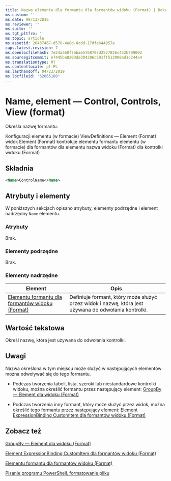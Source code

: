 ```yaml
---
title: Nazwa elementu dla formantu dla formantów widoku (Format) | Dokumentacja firmy Microsoft
ms.custom: ''
ms.date: 09/13/2016
ms.reviewer: ''
ms.suite: ''
ms.tgt_pltfrm: ''
ms.topic: article
ms.assetid: 26437467-d578-4e8d-8cdd-17dfe644957a
caps.latest.revision: 7
ms.openlocfilehash: 7e24aa60f7abae5768707d2527826c452b709002
ms.sourcegitcommit: e7445ba8203da304286c591ff513900ad1c244a4
ms.translationtype: MT
ms.contentlocale: pl-PL
ms.lasthandoff: 04/23/2019
ms.locfileid: "62065108"
---
```

# <a name="name-element-for-control-for-controls-for-view-format"></a>Name, element — Control, Controls, View (format)

Określa nazwę formantu.

Konfiguracji elementu (w formacie) ViewDefinitions — Element (Format) widok Element (Format) kontroluje elementu formantu elementu (w formacie) dla formantów dla elementu nazwa widoku (Format) dla kontrolki widoku (Format)

## <a name="syntax"></a>Składnia

```xml
<Name>ControlName</Name>
```

## <a name="attributes-and-elements"></a>Atrybuty i elementy

W poniższych sekcjach opisano atrybuty, elementy podrzędne i element nadrzędny `Name` elementu.

### <a name="attributes"></a>Atrybuty

Brak.

### <a name="child-elements"></a>Elementy podrzędne

Brak.

### <a name="parent-elements"></a>Elementy nadrzędne

|Element|Opis|
|-------------|-----------------|
|[Elementu formantu dla formantów widoku (Format)](./control-element-for-controls-for-view-format.md)|Definiuje formant, który może służyć przez widok i nazwę, która jest używana do odwołania kontrolki.|

## <a name="text-value"></a>Wartość tekstowa

Określ nazwę, która jest używana do odwołania kontrolki.

## <a name="remarks"></a>Uwagi

Nazwa określona w tym miejscu może służyć w następujących elementów można odwoływać się do tego formantu.

- Podczas tworzenia tabeli, lista, szeroki lub niestandardowe kontrolki widoku, można określić formantu przez następujący element: [GroupBy — Element dla widoku (Format)](./groupby-element-for-view-format.md)

- Podczas tworzenia inny formant, który może służyć przez widok, można określić tego formantu przez następujący element: [Element ExpressionBinding CustomItem dla formantów widoku (Format)](./expressionbinding-element-for-customitem-for-controls-for-view-format.md)

## <a name="see-also"></a>Zobacz też

[GroupBy — Element dla widoku (Format)](./groupby-element-for-view-format.md)

[Element ExpressionBinding CustomItem dla formantów widoku (Format)](./expressionbinding-element-for-customitem-for-controls-for-view-format.md)

[Elementu formantu dla formantów widoku (Format)](./control-element-for-controls-for-view-format.md)

[Pisanie programu PowerShell, formatowanie pliku](./writing-a-powershell-formatting-file.md)
